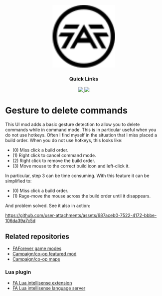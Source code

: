 <div align='center'>

<img width="200px" height="200px" src="thumbnail.svg"/>
  
### Quick Links
  
<a href='https://discord.gg/mqJmjQgUUk'>
  
<img src='https://img.shields.io/badge/Discord-blue?style=for-the-badge'>
  
</a>
  
<a href='https://forum.faforever.com/category/11/modding-tools'>
  
<img src='https://img.shields.io/badge/Forums-gray?style=for-the-badge'>
  
</a>
  
<br />
  
</div>

# Gesture to delete commands

This UI mod adds a basic gesture detection to allow you to delete commands while in command mode. This is in particular useful when you do not use hotkeys. Often I find myself in the situation that I miss placed a build order. When you do not use hotkeys, this looks like:

- (0) Miss click a build order.
- (1) Right click to cancel command mode.
- (2) Right click to remove the build order.
- (3) Move mouse to the correct build icon and left-click it.

In particular, step 3 can be time consuming. With this feature it can be simplified to:

- (0) Miss click a build order.
- (1) Rage-move the mouse across the build order until it disappears.

And problem solved. See it also in action:

https://github.com/user-attachments/assets/687aceb0-7522-4172-bbbe-106da39a7c5d

## Related repositories

- [FAForever game modes](https://github.com/FAForever/fa)
- [Campaign/co-op featured mod](https://github.com/FAForever/fa-coop)
- [Campaign/co-op maps](https://github.com/FAForever/faf-coop-maps)

### Lua plugin

- [FA Lua intellisense extension](https://github.com/FAForever/fa-lua-vscode-extension)
- [FA Lua intellisense language server](https://github.com/FAForever/fa-lua-language-server)
